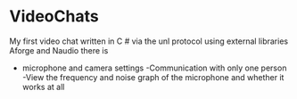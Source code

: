 # VideoChats
 My first video chat written in C # via the unl protocol using external libraries Aforge and Naudio there is
 - microphone and camera settings 
 -Communication with only one person -View the frequency and noise graph of the microphone and whether it works at all
